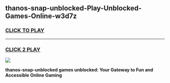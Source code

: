 
## thanos-snap-unblocked-Play-Unblocked-Games-Online-w3d7z
<h3>
<a href="https://premium76.site?title=thanos-snap-unblocked&ref=25A">CLICK TO PLAY</a></h3>
<hr>

<h3>
<a href="https://premium76.site?title=thanos-snap-unblocked&ref=25A">CLICK 2 PLAY</a>
  
</h3>

<a href="https://premium76.site?title=thanos-snap-unblocked&ref=25A"><img src="https://clearcache.store/games.png"></a>


**thanos-snap-unblocked games unblocked: Your Gateway to Fun and Accessible Online Gaming**
